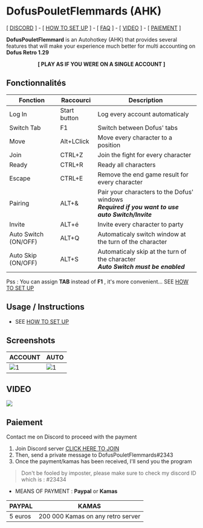 <link rel="stylesheet" href="style.css">

# DofusPouletFlemmards (AHK)

[ [DISCORD](https://discord.gg/B9xSGG2) ] - [ [HOW TO SET UP](USAGE.md) ] - [ [FAQ](FAQ.md) ] - [ [VIDEO](https://www.youtube.com/watch?v=urj5OiX987E) ] -
[ [PAIEMENT](#Paiement) ]


**DofusPouletFlemmard** is an Autohotkey (AHK) that provides several features that will make your experience much better for multi accounting on **Dofus Retro 1.29**

<p align="center">  <b> [ PLAY AS IF YOU WERE ON A SINGLE ACCOUNT ]</b> </p>



## Fonctionnalités

| Fonction    	| Raccourci     	| Description                                                                                   	|
|-------------	|---------------	|-----------------------------------------------------------------------------------------------	|
| Log In      	| Start button 	| Log every account automaticaly                                                  	|
| Switch Tab      	| F1 	| Switch between Dofus' tabs                                                 	|
| Move        	| Alt+LClick 	| Move every character to a position                                   	|
| Join        	| CTRL+Z        	| Join the fight for every character                                                   	|
| Ready       	| CTRL+R        	| Ready all characters                                                              	|
| Escape      	| CTRL+E        	| Remove the end game result for every character                                   	|
| Pairing     	| ALT+&         	| Pair your characters to the Dofus' windows <br/> _**Required if you want to use auto Switch/Invite**_                                                	|
| Invite     	| ALT+é         	| Invite every character to party  	|
| Auto Switch	(ON/OFF) | ALT+Q       	| Automaticaly switch window at the turn of the character                                    	|
| Auto Skip (ON/OFF) 	| ALT+S         	| Automaticaly skip at the turn of the character  <br/> _**Auto Switch must be enabled**_             	|

Pss : You can assign **TAB** instead of **F1** , it's more convenient... SEE [HOW TO SET UP](USAGE.md#les-raccourcis) 
## Usage / Instructions
- SEE [HOW TO SET UP](USAGE.md)


## Screenshots

|  ACCOUNT 	|  AUTO 	|
|---	|---	|
|  ![1](https://i.imgur.com/iBy4Pgb.png)|   ![1](https://i.imgur.com/Zvb01ei.png.png)|


## VIDEO
<a href="https://www.youtube.com/watch?v=K9sNDSsyJVM" target="_blank">![](https://i.imgur.com/dM4nyeg.png)</a>

## Paiement<a name="Paiement"></a>

Contact me on Discord to proceed with the payment
  1. Join Discord server [CLICK HERE TO JOIN](https://discord.gg/B9xSGG2)
  2. Then, send a private message to DofusPouletFlemmards#2343
  3. Once the payment/kamas has been received, I'll send you the program

> Don't be fooled by imposter, please make sure to check my discord ID which is : #23434

- MEANS OF PAYMENT : **Paypal** or **Kamas**

|  PAYPAL 	|  KAMAS 	|
|---	|---	|
|5 euros| 200 000 Kamas on any retro server|
